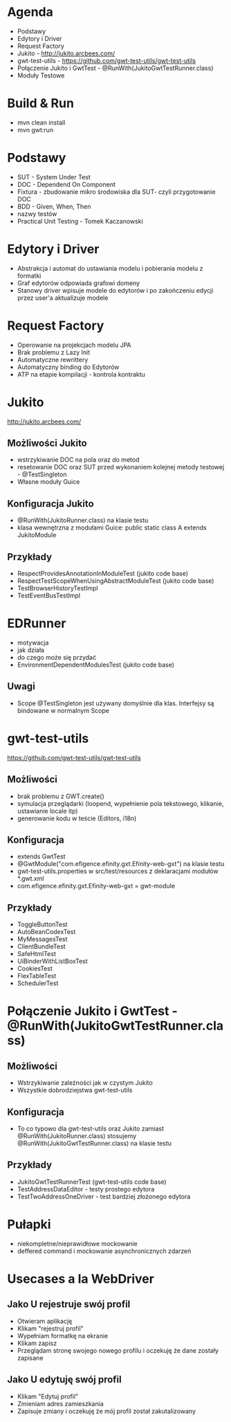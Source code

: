 # Agenda
* Podstawy
* Edytory i Driver
* Request Factory
* Jukito - http://jukito.arcbees.com/
* gwt-test-utils - https://github.com/gwt-test-utils/gwt-test-utils
* Połączenie Jukito i GwtTest - @RunWith(JukitoGwtTestRunner.class)
* Moduły Testowe



# Build & Run
* mvn clean install
* mvn gwt:run

 
# Podstawy
* SUT - System Under Test
* DOC - Dependend On  Component
* Fixtura - zbudowanie mikro środowiska dla SUT- czyli  przygotowanie DOC  
* BDD - Given, When, Then
* nazwy testów
* Practical Unit Testing - Tomek Kaczanowski
 
# Edytory i Driver
* Abstrakcja i automat do ustawiania modelu i pobierania modelu z formatki
* Graf edytorów odpowiada grafowi domeny
* Stanowy driver wpisuje modele do edytorów i po zakończeniu edycji przez user'a aktualizuje modele

# Request Factory
* Operowanie na projekcjach modelu JPA
* Brak problemu z Lazy Init
* Automatyczne rewrittery
* Automatyczny binding do Edytorów
* ATP na etapie kompilacji - kontrola kontraktu

# Jukito
http://jukito.arcbees.com/
## Możliwości Jukito
* wstrzykiwanie DOC na pola oraz do metod
* resetowanie DOC oraz SUT przed wykonaniem kolejnej metody testowej  - @TestSingleton
* Własne moduły Guice

## Konfiguracja Jukito
* @RunWith(JukitoRunner.class) na klasie testu
* klasa wewnętrzna z modułami Guice:   public static class A extends JukitoModule


## Przykłady
* RespectProvidesAnnotationInModuleTest (jukito code base)
* RespectTestScopeWhenUsingAbstractModuleTest (jukito code base)
* TestBrowserHistoryTestImpl
* TestEventBusTestImpl

# EDRunner 
* motywacja
* jak działa
* do czego może się przydać
* EnvironmentDependentModulesTest (jukito code base)

## Uwagi
* Scope @TestSingleton jest używany domyślnie dla klas. Interfejsy są bindowane w normalnym Scope

# gwt-test-utils
https://github.com/gwt-test-utils/gwt-test-utils
## Możliwości
* brak problemu z GWT.create()
* symulacja przeglądarki (loopend, wypełnienie pola tekstowego, klikanie, ustawianie locale itp)
* generowanie kodu w teście (Editors, i18n)
 
## Konfiguracja
* extends GwtTest
* @GwtModule("com.efigence.efinity.gxt.Efinity-web-gxt") na klasie testu
* gwt-test-utils.properties w src/test/resources z deklaracjami modułów *.gwt.xml
* com.efigence.efinity.gxt.Efinity-web-gxt = gwt-module

## Przykłady
* ToggleButtonTest
* AutoBeanCodexTest
* MyMessagesTest
* ClientBundleTest
* SafeHtmlTest
* UiBinderWithListBoxTest
* CookiesTest
* FlexTableTest
* SchedulerTest
 

# Połączenie Jukito i GwtTest - @RunWith(JukitoGwtTestRunner.class)
## Możliwości
* Wstrzykiwanie zależności jak w czystym Jukito
* Wszystkie dobrodziejstwa gwt-test-utils

## Konfiguracja
* To co typowo dla gwt-test-utils oraz Jukito
zamiast @RunWith(JukitoRunner.class) stosujemy @RunWith(JukitoGwtTestRunner.class) na klasie testu

## Przykłady
* JukitoGwtTestRunnerTest (gwt-test-utils code base) 
* TestAddressDataEditor - testy prostego edytora
* TestTwoAddressOneDriver - test bardziej złożonego edytora
 
# Pułapki
* niekompletne/nieprawidłowe mockowanie
* deffered command i mockowanie asynchronicznych zdarzeń

# Usecases a la WebDriver
## Jako U rejestruje swój profil
* Otwieram aplikację
* Klikam "rejestruj profil"
* Wypełniam formatkę na ekranie
* Klikam zapisz
* Przeglądam stronę swojego nowego profilu i oczekuję że dane zostały zapisane

## Jako U edytuję swój profil
* Klikam "Edytuj profil"
* Zmieniam adres zamieszkania
* Zapisuje zmiany i oczekuję że mój profil został zakutalizowany
